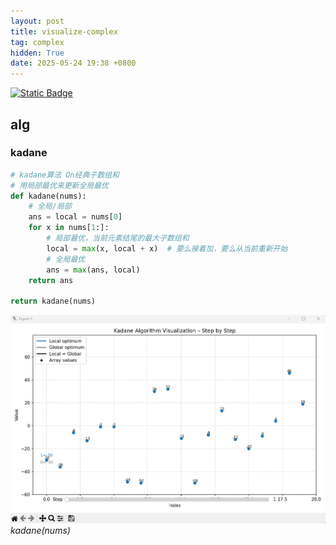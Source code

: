 ```yaml
---
layout: post
title: visualize-complex
tag: complex
hidden: True
date: 2025-05-24 19:38 +0800
---
```


[![Static Badge](https://img.shields.io/badge/screen2gif-%E5%BC%80%E6%BA%90-55acee)](https://github.com/NickeManarin/ScreenToGif)

## alg

### kadane

```python
# kadane算法 On经典子数组和
# 用局部最优来更新全局最优
def kadane(nums):
    # 全局/局部
    ans = local = nums[0]
    for x in nums[1:]:
        # 局部最优，当前元素结尾的最大子数组和
        local = max(x, local + x)  # 要么接着加，要么从当前重新开始
        # 全局最优
        ans = max(ans, local) 
    return ans

return kadane(nums)
```

![alt text](../assets/2025-05/kadane.gif)_kadane(nums)_
